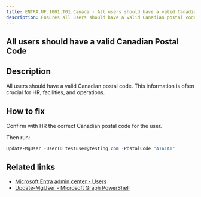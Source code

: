 ```yaml
---
title: ENTRA.UF.1001.T01.Canada - All users should have a valid Canadian postal code
description: Ensures all users should have a valid Canadian postal code
---
```

## All users should have a valid Canadian Postal Code

## Description

All users should have a valid Canadian postal code. This information is often crucial for HR, facilities, and operations.

## How to fix

Confirm with HR the correct Canadian postal code for the user.

Then run:

```powershell
Update-MgUser -UserID testuser@testing.com -PostalCode "A1A1A1"
```

## Related links

- [Microsoft Entra admin center - Users](https://entra.microsoft.com/#view/Microsoft_AAD_UsersAndTenants/UserManagementMenuBlade/~/AllUsers/menuId/)
- [Update-MgUser - Microsoft Graph PowerShell](https://learn.microsoft.com/en-us/powershell/module/microsoft.graph.users/update-mguser)
